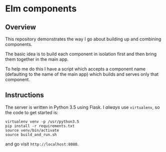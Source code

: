 Elm components
====

Overview
----

This repository demonstrates the way I go about building up and combining
components.

The basic idea is to build each component in isolation first and then bring
them together in the main app.

To help me do this I have a script which accepts a component name (defaulting
to the name of the main app) which builds and serves only that component.

Instructions
----
The server is written in Python 3.5 using Flask. I _always_ use `virtualenv`,
so the code to get started is:

    virtualenv venv -p /usr/python3.5
    pip install -r requirements.txt
    source venv/bin/activate
    source build_and_run.sh

and go visit `http://localhost:8080`.
